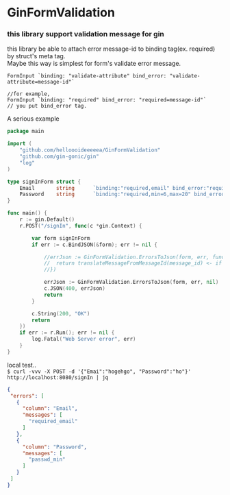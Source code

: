 # GinFormValidation
### this library support validation message for gin  

this library be able to attach error message-id to binding tag(ex. required)  by struct's meta tag.  
Maybe this way is simplest for form's validate error message.
```   
FormInput `binding: "validate-attribute" bind_error: "validate-attribute=message-id"`  

//for example,
FormInput `binding: "required" bind_error: "required=message-id"`
// you put bind_error tag.
```

A serious example
```go
package main

import (
	"github.com/helloooideeeeea/GinFormValidation"
	"github.com/gin-gonic/gin"
	"log"
)

type signInForm struct {
	Email		string		`binding:"required,email" bind_error:"required=required_email,email=invalid_email"`
	Password	string		`binding:"required,min=6,max=20" bind_error:"required=required_passwd,max=passwd_max, min=passwd_min"`
}

func main() {
	r := gin.Default()
	r.POST("/signIn", func(c *gin.Context) {

		var form signInForm
		if err := c.BindJSON(&form); err != nil {

			//errJson := GinFormValidation.ErrorsToJson(form, err, func(message_id string) string {
			//	return translateMessageFromMessageId(message_id) <- if you translate Error message-id, you can do filter message. example, i18n
			//})

			errJson := GinFormValidation.ErrorsToJson(form, err, nil)
			c.JSON(400, errJson)
			return
		}

		c.String(200, "OK")
		return
	})
	if err := r.Run(); err != nil {
		log.Fatal("Web Server error", err)
	}
}
```

local test..  
`$ curl -vvv -X POST -d '{"Emai":"hogehgo", "Password":"ho"}' http://localhost:8080/signIn | jq`
 ```json
{
  "errors": [
    {
      "column": "Email",
      "messages": [
        "required_email"
      ]
    },
    {
      "column": "Password",
      "messages": [
        "passwd_min"
      ]
    }
  ]
} 
```
